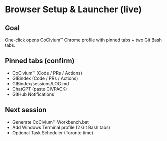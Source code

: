 <!-- status: stub; target: 150+ words -->
<!-- status: stub; target: 150+ words -->
<!-- status: stub; target: 150+ words -->
<!-- status: stub; target: 150+ words -->
<!-- status: stub; target: 150+ words -->
<!-- status: stub; target: 150+ words -->
# Browser Setup & Launcher (live)

## Goal
One-click opens CoCivium™ Chrome profile with pinned tabs + two Git Bash tabs.

## Pinned tabs (confirm)
- CoCivium™ (Code / PRs / Actions)
- GIBindex (Code / PRs / Actions)
- GIBindex/sessions/LOG.md
- ChatGPT (paste CIVPACK)
- GitHub Notifications

## Next session
- Generate CoCivium™-Workbench.bat
- Add Windows Terminal profile (2 Git Bash tabs)
- Optional Task Scheduler (Toronto time)







